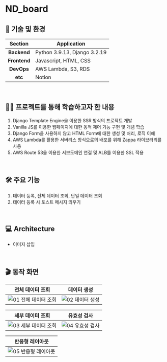 # ND_board

## 📑 기술 및 환경

| <center>Section</center>           |   <center>Application</center>
| ---------------------------------- | ----------------------------
| <center>**Backend**</center>       |   Python 3.9.13, Django 3.2.19
| <center>**Frontend**</center>      |   Javascript, HTML, CSS
| <center>**DevOps**</center>        |   AWS Lambda, S3, RDS
| <center>**etc**</center>           |   Notion

<br>

## 👨‍🎓 프로젝트를 통해 학습하고자 한 내용

1. Django Template Engine을 이용한 SSR 방식의 프로젝트 개발
2. Vanilla JS를 이용한 웹페이지에 대한 동적 제어 기능 구현 및 개념 학습
3. Django Form을 사용하지 않고 HTML Form에 대한 생성 및 처리, 로직 이해
4. AWS Lambda를 활용한 서버리스 방식으로의 배포를 위해 Zappa 라이브러리를 사용
5. AWS Route 53을 이용한 서브도메인 연결 및 ALB를 이용한 SSL 적용

<br>

## 🛠 주요 기능
1. 데이터 등록, 전체 데이터 조회, 단일 데이터 조회
2. 데이터 등록 시 토스트 메시지 띄우기

<br>

## 💻 Architecture
- 이미지 삽입

<br>

## 🎬 동작 화면
|전체 데이터 조회|데이터 생성|
|:------:|:------:|
| ![01  전체 데이터 조회](https://github.com/25th-Night/ND_board/assets/104040502/40b8b600-c255-4a51-9a09-8b91fb7f5988) | ![02  데이터 생성](https://github.com/25th-Night/ND_board/assets/104040502/493030f9-6c21-41c2-888f-f4f52f21c4db) |

|세부 데이터 조회|유효성 검사|
|:------:|:------:|
| ![03  세부 데이터 조회](https://github.com/25th-Night/ND_board/assets/104040502/da842976-a388-4eee-935a-0c796c7b35af) | ![04  유효성 검사](https://github.com/25th-Night/ND_board/assets/104040502/f3a6ff92-b1c0-4914-9aff-d58e03d11f3f) |

|반응형 레이아웃|
|:------:|
| ![05  반응형 레이아웃](https://github.com/25th-Night/ND_board/assets/104040502/43a4d615-356e-4b8a-b727-e85e96ca4e10) |
